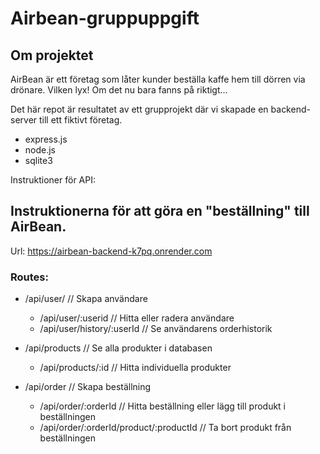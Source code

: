 # Airbean-gruppuppgift

## Om projektet

AirBean är ett företag som låter kunder beställa kaffe hem till dörren via drönare.
Vilken lyx! Om det nu bara fanns på riktigt...

Det här repot är resultatet av ett grupprojekt där vi skapade en backend-server
till ett fiktivt företag.

- express.js
- node.js
- sqlite3

Instruktioner för API: 




## Instruktionerna för att göra en "beställning" till AirBean.
Url:  https://airbean-backend-k7pq.onrender.com

### Routes:

- /api/user/ // Skapa användare
  - /api/user/:userid  // Hitta eller radera användare
  -  /api/user/history/:userId // Se användarens orderhistorik

- /api/products // Se alla produkter i databasen
  - /api/products/:id // Hitta individuella produkter

- /api/order // Skapa beställning
  - /api/order/:orderId // Hitta beställning eller lägg till produkt i beställningen
  - /api/order/:orderId/product/:productId // Ta bort produkt från beställningen

